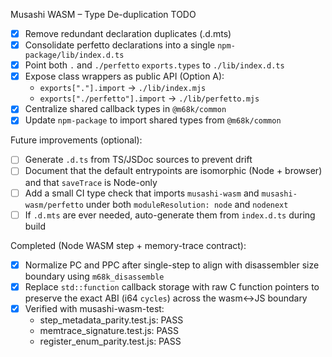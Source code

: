 Musashi WASM – Type De-duplication TODO

- [x] Remove redundant declaration duplicates (.d.mts)
- [x] Consolidate perfetto declarations into a single `npm-package/lib/index.d.ts`
- [x] Point both `.` and `./perfetto` `exports.types` to `./lib/index.d.ts`
- [x] Expose class wrappers as public API (Option A):
  - `exports["."].import` → `./lib/index.mjs`
  - `exports["./perfetto"].import` → `./lib/perfetto.mjs`
- [x] Centralize shared callback types in `@m68k/common`
- [x] Update `npm-package` to import shared types from `@m68k/common`

Future improvements (optional):

- [ ] Generate `.d.ts` from TS/JSDoc sources to prevent drift
- [ ] Document that the default entrypoints are isomorphic (Node + browser) and that `saveTrace` is Node-only
- [ ] Add a small CI type check that imports `musashi-wasm` and `musashi-wasm/perfetto` under both `moduleResolution: node` and `nodenext`
- [ ] If `.d.mts` are ever needed, auto-generate them from `index.d.ts` during build

Completed (Node WASM step + memory-trace contract):

- [x] Normalize PC and PPC after single-step to align with disassembler size boundary using `m68k_disassemble`
- [x] Replace `std::function` callback storage with raw C function pointers to preserve the exact ABI (i64 `cycles`) across the wasm↔JS boundary
- [x] Verified with musashi-wasm-test:
  - step_metadata_parity.test.js: PASS
  - memtrace_signature.test.js: PASS
  - register_enum_parity.test.js: PASS
